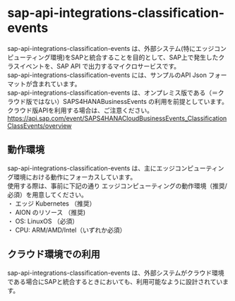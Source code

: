 # sap-api-integrations-classification-events     
sap-api-integrations-classification-events は、外部システム(特にエッジコンピューティング環境)をSAPと統合することを目的として、SAP上で発生したクラスイベントを、SAP API で出力するマイクロサービスです。    
sap-api-integrations-classification-events には、サンプルのAPI Json フォーマットが含まれています。  
sap-api-integrations-classification-events は、オンプレミス版である（＝クラウド版ではない）SAPS4HANABusinessEvents の利用を前提としています。クラウド版APIを利用する場合は、ご注意ください。      
https://api.sap.com/event/SAPS4HANACloudBusinessEvents_ClassificationClassEvents/overview  

## 動作環境  
sap-api-integrations-classification-events は、主にエッジコンピューティング環境における動作にフォーカスしています。  
使用する際は、事前に下記の通り エッジコンピューティングの動作環境（推奨/必須）を用意してください。  
・ エッジ Kubernetes （推奨）  
・ AION のリソース （推奨)  
・ OS: LinuxOS （必須）  
・ CPU: ARM/AMD/Intel（いずれか必須）  

## クラウド環境での利用  
sap-api-integrations-classification-events は、外部システムがクラウド環境である場合にSAPと統合するときにおいても、利用可能なように設計されています。  
